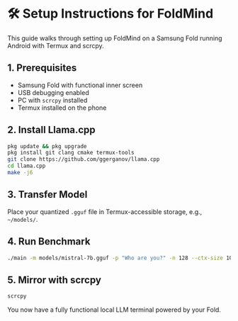 # 🛠 Setup Instructions for FoldMind

This guide walks through setting up FoldMind on a Samsung Fold running Android with Termux and scrcpy.

## 1. Prerequisites

- Samsung Fold with functional inner screen
- USB debugging enabled
- PC with `scrcpy` installed
- Termux installed on the phone

## 2. Install Llama.cpp

```bash
pkg update && pkg upgrade
pkg install git clang cmake termux-tools
git clone https://github.com/ggerganov/llama.cpp
cd llama.cpp
make -j6
```

## 3. Transfer Model

Place your quantized `.gguf` file in Termux-accessible storage, e.g., `~/models/`.

## 4. Run Benchmark

```bash
./main -m models/mistral-7b.gguf -p "Who are you?" -n 128 --ctx-size 1024 --threads 6 --batch-size 512
```

## 5. Mirror with scrcpy

```bash
scrcpy
```

You now have a fully functional local LLM terminal powered by your Fold.

